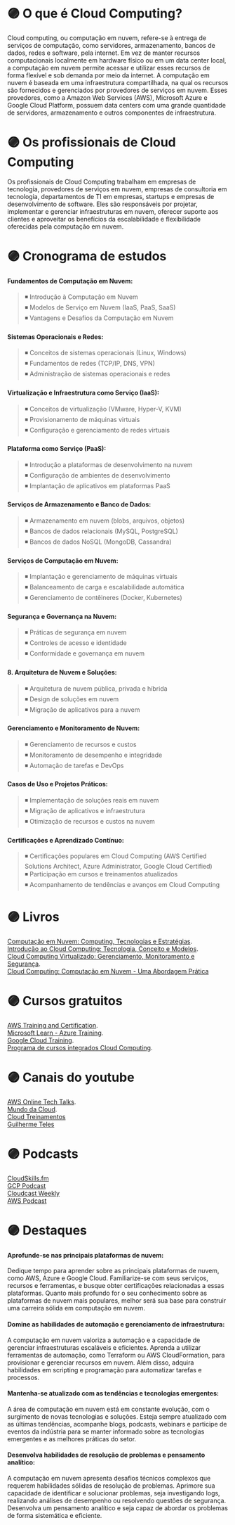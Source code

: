 # 🟣 O que é  Cloud Computing?
  Cloud computing, ou computação em nuvem, refere-se à entrega de serviços de computação, como servidores, armazenamento, bancos de dados, redes e software, pela internet. Em vez de manter recursos computacionais localmente em hardware físico ou em um data center local, a computação em nuvem permite acessar e utilizar esses recursos de forma flexível e sob demanda por meio da internet. A computação em nuvem é baseada em uma infraestrutura compartilhada, na qual os recursos são fornecidos e gerenciados por provedores de serviços em nuvem. Esses provedores, como a Amazon Web Services (AWS), Microsoft Azure e Google Cloud Platform, possuem data centers com uma grande quantidade de servidores, armazenamento e outros componentes de infraestrutura.

# 🟣 Os profissionais de Cloud Computing

  Os profissionais de Cloud Computing trabalham em empresas de tecnologia, provedores de serviços em nuvem, empresas de consultoria em tecnologia, departamentos de TI em empresas, startups e empresas de desenvolvimento de software. Eles são responsáveis por projetar, implementar e gerenciar infraestruturas em nuvem, oferecer suporte aos clientes e aproveitar os benefícios da escalabilidade e flexibilidade oferecidas pela computação em nuvem.

# 🟣 Cronograma de estudos

#### Fundamentos de Computação em Nuvem:<br>

> ◾ Introdução à Computação em Nuvem<br>
> ◾ Modelos de Serviço em Nuvem (IaaS, PaaS, SaaS)<br>
> ◾ Vantagens e Desafios da Computação em Nuvem<br>

#### Sistemas Operacionais e Redes:<br>
> ◾ Conceitos de sistemas operacionais (Linux, Windows)<br>
> ◾ Fundamentos de redes (TCP/IP, DNS, VPN)<br>
> ◾ Administração de sistemas operacionais e redes<br>

#### Virtualização e Infraestrutura como Serviço (IaaS):<br>
> ◾ Conceitos de virtualização (VMware, Hyper-V, KVM)<br>
> ◾ Provisionamento de máquinas virtuais<br>
> ◾ Configuração e gerenciamento de redes virtuais<br>

#### Plataforma como Serviço (PaaS):<br>
> ◾ Introdução a plataformas de desenvolvimento na nuvem<br>
> ◾ Configuração de ambientes de desenvolvimento<br>
> ◾ Implantação de aplicativos em plataformas PaaS<br>

#### Serviços de Armazenamento e Banco de Dados:<br>
> ◾ Armazenamento em nuvem (blobs, arquivos, objetos)<br>
> ◾ Bancos de dados relacionais (MySQL, PostgreSQL)<br>
> ◾ Bancos de dados NoSQL (MongoDB, Cassandra)<br>

#### Serviços de Computação em Nuvem:<br>
> ◾ Implantação e gerenciamento de máquinas virtuais<br>
> ◾ Balanceamento de carga e escalabilidade automática<br>
> ◾ Gerenciamento de contêineres (Docker, Kubernetes)<br>

#### Segurança e Governança na Nuvem:<br>
> ◾ Práticas de segurança em nuvem<br>
> ◾ Controles de acesso e identidade<br>
> ◾ Conformidade e governança em nuvem<br>

#### 8. Arquitetura de Nuvem e Soluções:<br>

> ◾ Arquitetura de nuvem pública, privada e híbrida<br>
> ◾ Design de soluções em nuvem<br>
> ◾ Migração de aplicativos para a nuvem<br>
 
#### Gerenciamento e Monitoramento de Nuvem:<br>

> ◾ Gerenciamento de recursos e custos<br>
> ◾ Monitoramento de desempenho e integridade<br>
> ◾ Automação de tarefas e DevOps<br>

#### Casos de Uso e Projetos Práticos:<br>

> ◾ Implementação de soluções reais em nuvem<br>
> ◾ Migração de aplicativos e infraestrutura<br>
> ◾ Otimização de recursos e custos na nuvem<br>

#### Certificações e Aprendizado Contínuo:<br>

> ◾ Certificações populares em Cloud Computing (AWS Certified Solutions Architect, Azure Administrator, Google Cloud Certified)<br>
> ◾ Participação em cursos e treinamentos atualizados<br>
> ◾ Acompanhamento de tendências e avanços em Cloud Computing<br>

# 🟣 Livros<br>
[Computação em Nuvem: Computing, Tecnologias e Estratégias](https://www.amazon.com.br/Computa%C3%A7%C3%A3o-Nuvem-Computing-Tecnologias-Estrat%C3%A9gias/dp/8576802074/ref=sr_1_1?__mk_pt_BR=%C3%85M%C3%85%C5%BD%C3%95%C3%91&crid=2WHMCP32XSWDV&keywords=livro+Cloud+Computing&qid=1688673690&sprefix=livro+cloud+computing%2Caps%2C310&sr=8-1).<br>
[Introdução ao Cloud Computing: Tecnologia, Conceito e Modelos](https://www.amazon.com.br/Introdu%C3%A7%C3%A3o-Computing-Tecnologia-Conceito-Modelos/dp/972722802X/ref=sr_1_4?__mk_pt_BR=%C3%85M%C3%85%C5%BD%C3%95%C3%91&crid=2WHMCP32XSWDV&keywords=livro+Cloud+Computing&qid=1688673756&sprefix=livro+cloud+computing%2Caps%2C310&sr=8-4&ufe=app_do%3Aamzn1.fos.6d798eae-cadf-45de-946a-f477d47705b9).<br>
[Cloud Computing Virtualizado: Gerenciamento, Monitoramento e Segurança](https://www.amazon.com.br/Computing-Virtualizado-Gerenciamento-Monitoramento-Seguran%C3%A7a/dp/8539906848/ref=sr_1_3?__mk_pt_BR=%C3%85M%C3%85%C5%BD%C3%95%C3%91&crid=2WHMCP32XSWDV&keywords=livro+Cloud+Computing&qid=1688673756&sprefix=livro+cloud+computing%2Caps%2C310&sr=8-3).<br>
[Cloud Computing: Computação em Nuvem - Uma Abordagem Prática](https://www.amazon.com.br/Cloud-Computing-Computa%C3%A7%C3%A3o-Nuvem-Abordagem/dp/8576085364/ref=sr_1_7?__mk_pt_BR=%C3%85M%C3%85%C5%BD%C3%95%C3%91&crid=2WHM)<br>

# 🟣 Cursos gratuitos<br>
[AWS Training and Certification](https://aws.amazon.com/pt/training/digital/?cta=tctopbanner).<br>
[Microsoft Learn - Azure Training](https://learn.microsoft.com/pt-br/training/azure/).<br>
[Google Cloud Training](https://cloud.google.com/learn/training).<br>
[Programa de cursos integrados Cloud Computing](https://www.coursera.org/specializations/cloud-computing).

# 🟣 Canais do youtube<br>
[AWS Online Tech Talks](https://www.youtube.com/@AWSOnlineTechTalks).<br>
[Mundo da Cloud](https://www.youtube.com/watch?v=HiBCv9DolxI&list=PLtL97Owd1gkQ0dfqGW8OtJ-155Gs67Ecz).<br>
[Cloud Treinamentos](https://www.youtube.com/@CloudTreinamentos)<br>
[Guilherme Teles](https://www.youtube.com/@GuilhermeTeles)<br>


# 🟣 Podcasts <br>
[CloudSkills.fm](https://cloudskills.fm/)<br>
[GCP Podcast](https://www.gcppodcast.com/)<br>
[Cloudcast Weekly](https://cloudcastmedia.com/)<br>
[AWS Podcast](https://aws.amazon.com/pt/podcasts/aws-podcast/)

# 🟣 Destaques


#### Aprofunde-se nas principais plataformas de nuvem:
Dedique tempo para aprender sobre as principais plataformas de nuvem, como AWS, Azure e Google Cloud. Familiarize-se com seus serviços, recursos e ferramentas, e busque obter certificações relacionadas a essas plataformas. Quanto mais profundo for o seu conhecimento sobre as plataformas de nuvem mais populares, melhor será sua base para construir uma carreira sólida em computação em nuvem.<br>

#### Domine as habilidades de automação e gerenciamento de infraestrutura: 
A computação em nuvem valoriza a automação e a capacidade de gerenciar infraestruturas escaláveis e eficientes. Aprenda a utilizar ferramentas de automação, como Terraform ou AWS CloudFormation, para provisionar e gerenciar recursos em nuvem. Além disso, adquira habilidades em scripting e programação para automatizar tarefas e processos.<br>

#### Mantenha-se atualizado com as tendências e tecnologias emergentes: 
A área de computação em nuvem está em constante evolução, com o surgimento de novas tecnologias e soluções. Esteja sempre atualizado com as últimas tendências, acompanhe blogs, podcasts, webinars e participe de eventos da indústria para se manter informado sobre as tecnologias emergentes e as melhores práticas do setor.<br>

#### Desenvolva habilidades de resolução de problemas e pensamento analítico:
A computação em nuvem apresenta desafios técnicos complexos que requerem habilidades sólidas de resolução de problemas. Aprimore sua capacidade de identificar e solucionar problemas, seja investigando logs, realizando análises de desempenho ou resolvendo questões de segurança. Desenvolva um pensamento analítico e seja capaz de abordar os problemas de forma sistemática e eficiente.<br>








